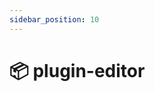 ```yaml
---
sidebar_position: 10
---
```


# 📦 plugin-editor

<!-- ```bash
npm install --save \
    @docupotamus/docusaurus-plugin-editor \
    @docupotamus/docusaurus-theme-editor
```

### Quickstart

`docusaurus-plugin-editor` extends `plugin-content-docs`. Therefore, to avoid a
collision from multiple instances, remove `plugin-content-docs` from the preset
and add `docusaurus-plugin-editor` as a plugin.

Get the editUrl. This /blob/main path is required.

```js title="docusaurus.config.js"
const config = {
    plugins: [
        [
            '@docupotamus/docusaurus-plugin-editor',
            {
                // highlight-next-line
                editUrl: 'https://github.com/dnguyen0304/fake-docusaurus-site/blob/main/',
                // Include your remaining @docusaurus/plugin-content-docs
                // settings here.
                sidebarPath: require.resolve('./sidebars.js'),
            },
        ],
    ],
    presets: [
        [
            'classic',
            ({
                // highlight-next-line
                docs: false,
                ...
            }),
        ],
    ],
}
```

## Lambda

### `handleOAuthRedirect`

#### Environment Variables

TODO(dnguyen0304): Document how to find GitHub client ID and secret.

```bash title=".env"
export CLIENT_ID="{{ CLIENT_ID }}"
export CLIENT_SECRET="{{ CLIENT_SECRET }}"
export REFERER_ALLOWLIST="{{ REFERER_ALLOWLIST }}"
``` -->
